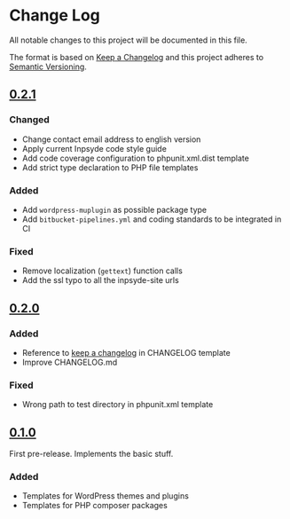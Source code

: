 # Change Log
All notable changes to this project will be documented in this file.

The format is based on [Keep a Changelog](http://keepachangelog.com/en/1.0.0/)
and this project adheres to [Semantic Versioning](http://semver.org/spec/v2.0.0.html).

## [0.2.1]
### Changed
* Change contact email address to english version
* Apply current Inpsyde code style guide
* Add code coverage configuration to phpunit.xml.dist template
* Add strict type declaration to PHP file templates

### Added
* Add `wordpress-muplugin` as possible package type
* Add `bitbucket-pipelines.yml` and coding standards to be integrated in CI

### Fixed
* Remove localization (`gettext`) function calls
* Add the ssl typo to all the inpsyde-site urls

## [0.2.0]
### Added
 * Reference to [keep a changelog](http://keepachangelog.com/) in CHANGELOG template
 * Improve CHANGELOG.md

### Fixed
 * Wrong path to test directory in phpunit.xml template

## [0.1.0]
First pre-release. Implements the basic stuff.

### Added
 * Templates for WordPress themes and plugins
 * Templates for PHP composer packages

[0.2.1]: https://github.com/inpsyde/boilerplate/compare/0.2.0...0.2.1
[0.2.0]: https://github.com/inpsyde/boilerplate/compare/0.1.0...0.2.0
[0.1.0]: https://github.com/inpsyde/boilerplate/releases/tag/0.1.0

